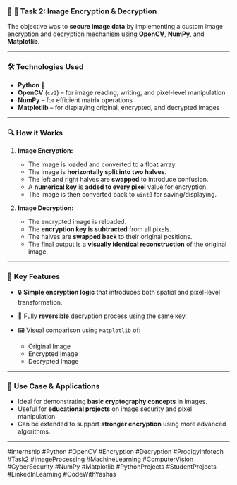 ### 🔐 **🔹 Task 2: Image Encryption & Decryption**

The objective was to **secure image data** by implementing a custom image encryption and decryption mechanism using **OpenCV**, **NumPy**, and **Matplotlib**.

---

### 🛠️ **Technologies Used**

* **Python** 🐍
* **OpenCV** (`cv2`) – for image reading, writing, and pixel-level manipulation
* **NumPy** – for efficient matrix operations
* **Matplotlib** – for displaying original, encrypted, and decrypted images

---

### 🔍 **How it Works**

1. **Image Encryption:**

   * The image is loaded and converted to a float array.
   * The image is **horizontally split into two halves**.
   * The left and right halves are **swapped** to introduce confusion.
   * A **numerical key** is **added to every pixel** value for encryption.
   * The image is then converted back to `uint8` for saving/displaying.

2. **Image Decryption:**

   * The encrypted image is reloaded.
   * The **encryption key is subtracted** from all pixels.
   * The halves are **swapped back** to their original positions.
   * The final output is a **visually identical reconstruction** of the original image.

---

### 🌟 **Key Features**

* 🔒 **Simple encryption logic** that introduces both spatial and pixel-level transformation.
* 🔁 Fully **reversible** decryption process using the same key.
* 🖼️ Visual comparison using `Matplotlib` of:

  * Original Image
  * Encrypted Image
  * Decrypted Image

---

### 📸 **Use Case & Applications**

* Ideal for demonstrating **basic cryptography concepts** in images.
* Useful for **educational projects** on image security and pixel manipulation.
* Can be extended to support **stronger encryption** using more advanced algorithms.

---
\#Internship #Python #OpenCV #Encryption #Decryption #ProdigyInfotech #Task2 #ImageProcessing #MachineLearning #ComputerVision #CyberSecurity #NumPy #Matplotlib #PythonProjects #StudentProjects #LinkedInLearning #CodeWithYashas

